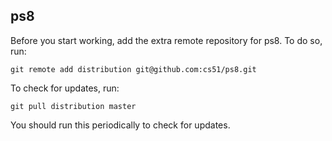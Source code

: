 
## ps8

Before you start working, add the extra remote repository for ps8. To do so, run:

`git remote add distribution git@github.com:cs51/ps8.git`

To check for updates, run:

`git pull distribution master`

You should run this periodically to check for updates.
